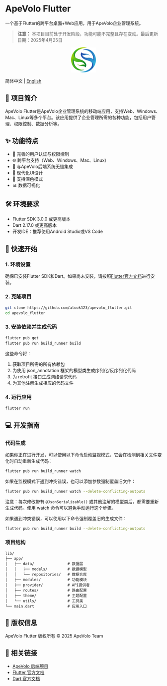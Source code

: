 # ApeVolo Flutter

一个基于Flutter的跨平台桌面+Web应用，用于ApeVolo企业管理系统。

> **注意：** 本项目目前处于开发阶段，功能可能不完整且存在变动。最后更新日期：2025年4月25日

<div align="center">
  <img src="assets/image/logo.png" alt="Logo" width="80" height="80">
</div>

简体中文 | [English](./README_EN.md)

## 📱 项目简介

ApeVolo Flutter是ApeVolo企业管理系统的移动端应用，支持Web、Windows、Mac、Linux等多个平台。该应用提供了企业管理所需的各种功能，包括用户管理、权限控制、数据分析等。

## ✨ 功能特点

- 🔐 完善的用户认证与权限控制
- 🌐 跨平台支持（Web、Windows、Mac、Linux）
- 🔄 与ApeVolo后端系统无缝集成
- 🎨 现代化UI设计
- 🌙 支持深色模式
- 📊 数据可视化

## 🛠️ 环境要求

- Flutter SDK 3.0.0 或更高版本
- Dart 2.17.0 或更高版本
- 开发IDE：推荐使用Android Studio或VS Code

## 🚀 快速开始

### 1. 环境设置

确保已安装Flutter SDK和Dart。如果尚未安装，请按照[Flutter官方文档](https://docs.flutter.dev/get-started/install)进行安装。

### 2. 克隆项目

```bash
git clone https://github.com/alook123/apevolo_flutter.git
cd apevolo_flutter
```

### 3. 安装依赖并生成代码

```bash
flutter pub get
flutter pub run build_runner build
```

这些命令将：

1. 获取项目所需的所有依赖包
2. 为使用 json_annotation 框架的模型类生成序列化/反序列化代码
3. 为 retrofit 接口生成网络请求代码
4. 为其他注解生成相应的代码文件

### 4. 运行应用

```bash
flutter run
```

## 💻 开发指南

### 代码生成

如果你正在进行开发，可以使用以下命令启动监视模式，它会在检测到相关文件变化时自动重新生成代码：

```bash
flutter pub run build_runner watch
```

如果在监视模式下遇到冲突错误，也可以添加参数强制覆盖旧文件：

```bash
flutter pub run build_runner watch --delete-conflicting-outputs
```

注意：每次修改带有 `@JsonSerializable()` 或其他注解的模型类后，都需要重新生成代码。使用 watch 命令可以避免手动运行这个步骤。

如果遇到冲突错误，可以使用以下命令强制覆盖旧的生成文件：

```bash
flutter pub run build_runner build --delete-conflicting-outputs
```

### 项目结构

```
lib/
├── app/
│   ├── data/               # 数据层
│   │   ├── models/         # 数据模型
│   │   └── repositories/   # 数据仓库
│   ├── modules/            # 功能模块
│   ├── provider/           # API提供者
│   ├── routes/             # 路由配置
│   ├── theme/              # 主题配置
│   └── utils/              # 工具类
└── main.dart               # 应用入口
```

## 📄 版权信息

ApeVolo Flutter 版权所有 © 2025 ApeVolo Team

## 🔗 相关链接

- [ApeVolo 后端项目](https://github.com/xianhc/ApeVolo.Admin)
- [Flutter 官方文档](https://docs.flutter.dev/)
- [Dart 官方文档](https://dart.dev/guides)
